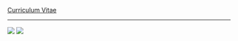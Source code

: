 [Curriculum Vitae](https://github.com/yuneg11/Curriculum-Vitae/blob/master/cv.pdf)

---

<img align="center" src="https://github-readme-stats.vercel.app/api?username=yuneg11&show_icons=true&theme=graywhite&count_private=true&custom_title=GitHub%20Stats&disable_animations&hide_rank=true" /> <img align="center" src="https://github-readme-stats.vercel.app/api/top-langs/?username=yuneg11&custom_title=Languages&theme=graywhite&langs_count=8&layout=compact&hide=jupyter%20notebook" />
